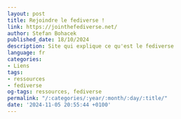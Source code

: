 ```yaml
---
layout: post
title: Rejoindre le fediverse !
link: https://jointhefediverse.net/
author: Stefan Bohacek
published_date: 18/10/2024
description: Site qui explique ce qu'est le fediverse
language: fr
categories:
- Liens
tags:
- ressources
- fediverse
og-tags: ressources, fediverse
permalink: "/:categories/:year/:month/:day/:title/"
date: '2024-11-05 20:55:44 +0100'
---
```

